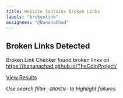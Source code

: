 ```yaml
---
title: Website Contains Broken Links
labels: "brokenlink"
assignees: "@BananaChad"
---
```


## Broken Links Detected

Broken Link Checker found broken links on https://bananachad.github.io/TheOdinProject/

[View Results](https://github.com/BananaChad/TheOdinProject/actions/workflows/check-broken-links.yml)

_Use search filter `─BROKEN─` to highlight failures_
